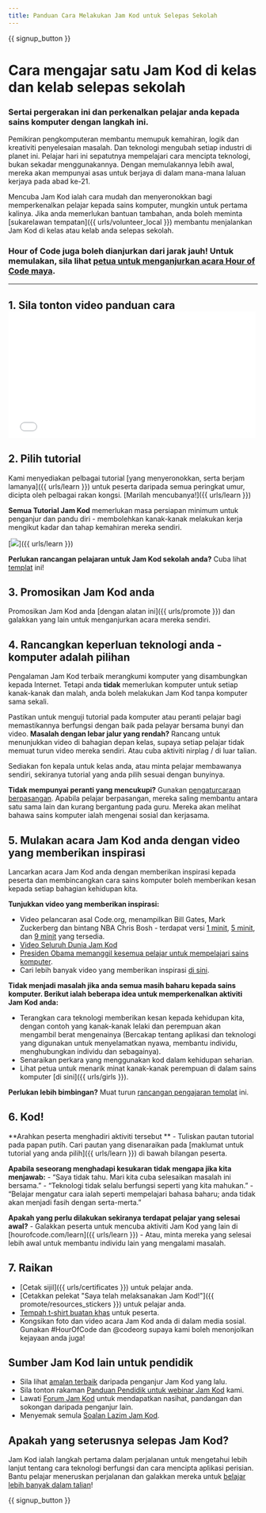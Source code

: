 ```yaml
---
title: Panduan Cara Melakukan Jam Kod untuk Selepas Sekolah
---
```


{{ signup_button }}

# Cara mengajar satu Jam Kod di kelas dan kelab selepas sekolah

### Sertai pergerakan ini dan perkenalkan pelajar anda kepada sains komputer dengan langkah ini.

Pemikiran pengkomputeran membantu memupuk kemahiran, logik dan kreativiti penyelesaian masalah. Dan teknologi mengubah setiap industri di planet ini. Pelajar hari ini sepatutnya mempelajari cara mencipta teknologi, bukan sekadar menggunakannya. Dengan memulakannya lebih awal, mereka akan mempunyai asas untuk berjaya di dalam mana-mana laluan kerjaya pada abad ke-21.

Mencuba Jam Kod ialah cara mudah dan menyeronokkan bagi memperkenalkan pelajar kepada sains komputer, mungkin untuk pertama kalinya. Jika anda memerlukan bantuan tambahan, anda boleh meminta [sukarelawan tempatan]({{ urls/volunteer_local }}) membantu menjalankan Jam Kod di kelas atau kelab anda selepas sekolah.

### Hour of Code juga boleh dianjurkan dari jarak jauh! Untuk memulakan, sila lihat [petua untuk menganjurkan acara Hour of Code maya](https://hourofcode.com/us/how-to/virtual).

* * *

## 1. Sila tonton video panduan cara <iframe width="500" height="255" src="//www.youtube.com/embed/SrnvvWDm73k" frameborder="0" allowfullscreen></iframe> 

## 2. Pilih tutorial

Kami menyediakan pelbagai tutorial [yang menyeronokkan, serta berjam lamanya]({{ urls/learn }}) untuk peserta daripada semua peringkat umur, dicipta oleh pelbagai rakan kongsi. [Marilah mencubanya!]({{ urls/learn }})

**Semua Tutorial Jam Kod** memerlukan masa persiapan minimum untuk penganjur dan pandu diri - membolehkan kanak-kanak melakukan kerja mengikut kadar dan tahap kemahiran mereka sendiri.

[![](/images/fit-700/tutorials.png)]({{ urls/learn }})

**Perlukan rancangan pelajaran untuk Jam Kod sekolah anda?** Cuba lihat [templat](/files/AfterschoolEducatorLessonPlanOutline.docx) ini!

## 3. Promosikan Jam Kod anda

Promosikan Jam Kod anda [dengan alatan ini]({{ urls/promote }}) dan galakkan yang lain untuk menganjurkan acara mereka sendiri.

## 4. Rancangkan keperluan teknologi anda - komputer adalah pilihan

Pengalaman Jam Kod terbaik merangkumi komputer yang disambungkan kepada Internet. Tetapi anda **tidak** memerlukan komputer untuk setiap kanak-kanak dan malah, anda boleh melakukan Jam Kod tanpa komputer sama sekali.

Pastikan untuk menguji tutorial pada komputer atau peranti pelajar bagi memastikannya berfungsi dengan baik pada pelayar bersama bunyi dan video. **Masalah dengan lebar jalur yang rendah?** Rancang untuk menunjukkan video di bahagian depan kelas, supaya setiap pelajar tidak memuat turun video mereka sendiri. Atau cuba aktiviti nirplag / di luar talian.

Sediakan fon kepala untuk kelas anda, atau minta pelajar membawanya sendiri, sekiranya tutorial yang anda pilih sesuai dengan bunyinya.

**Tidak mempunyai peranti yang mencukupi?** Gunakan [pengaturcaraan berpasangan](https://www.youtube.com/watch?v=vgkahOzFH2Q). Apabila pelajar berpasangan, mereka saling membantu antara satu sama lain dan kurang bergantung pada guru. Mereka akan melihat bahawa sains komputer ialah mengenai sosial dan kerjasama.

## 5. Mulakan acara Jam Kod anda dengan video yang memberikan inspirasi

Lancarkan acara Jam Kod anda dengan memberikan inspirasi kepada peserta dan membincangkan cara sains komputer boleh memberikan kesan kepada setiap bahagian kehidupan kita.

**Tunjukkan video yang memberikan inspirasi:**

- Video pelancaran asal Code.org, menampilkan Bill Gates, Mark Zuckerberg dan bintang NBA Chris Bosh - terdapat versi [1 minit](https://www.youtube.com/watch?v=qYZF6oIZtfc), [5 minit](https://www.youtube.com/watch?v=nKIu9yen5nc), dan [9 minit](https://www.youtube.com/watch?v=dU1xS07N-FA) yang tersedia.
- [Video Seluruh Dunia Jam Kod](https://www.youtube.com/watch?v=KsOIlDT145A)
- [Presiden Obama memanggil kesemua pelajar untuk mempelajari sains komputer](https://www.youtube.com/watch?v=6XvmhE1J9PY).
- Cari lebih banyak video yang memberikan inspirasi [di sini](https://www.youtube.com/playlist?list=PLzdnOPI1iJNfpD8i4Sx7U0y2MccnrNZuP).

**Tidak menjadi masalah jika anda semua masih baharu kepada sains komputer. Berikut ialah beberapa idea untuk memperkenalkan aktiviti Jam Kod anda:**

- Terangkan cara teknologi memberikan kesan kepada kehidupan kita, dengan contoh yang kanak-kanak lelaki dan perempuan akan mengambil berat mengenainya (Bercakap tentang aplikasi dan teknologi yang digunakan untuk menyelamatkan nyawa, membantu individu, menghubungkan individu dan sebagainya).
- Senaraikan perkara yang menggunakan kod dalam kehidupan seharian.
- Lihat petua untuk menarik minat kanak-kanak perempuan di dalam sains komputer [di sini]({{ urls/girls }}).

**Perlukan lebih bimbingan?** Muat turun [rancangan pengajaran templat](/files/AfterschoolEducatorLessonPlanOutline.docx) ini.

## 6. Kod!

**Arahkan peserta menghadiri aktiviti tersebut ** - Tuliskan pautan tutorial pada papan putih. Cari pautan yang disenaraikan pada [maklumat untuk tutorial yang anda pilih]({{ urls/learn }}) di bawah bilangan peserta.

**Apabila seseorang menghadapi kesukaran tidak mengapa jika kita menjawab:** - “Saya tidak tahu. Mari kita cuba selesaikan masalah ini bersama.” - “Teknologi tidak selalu berfungsi seperti yang kita mahukan.” - “Belajar mengatur cara ialah seperti mempelajari bahasa baharu; anda tidak akan menjadi fasih dengan serta-merta.”

**Apakah yang perlu dilakukan sekiranya terdapat pelajar yang selesai awal?** - Galakkan peserta untuk mencuba aktiviti Jam Kod yang lain di [hourofcode.com/learn]({{ urls/learn }}) - Atau, minta mereka yang selesai lebih awal untuk membantu individu lain yang mengalami masalah.

## 7. Raikan

- [Cetak sijil]({{ urls/certificates }}) untuk pelajar anda.
- [Cetakkan pelekat "Saya telah melaksanakan Jam Kod!"]({{ promote/resources_stickers }}) untuk pelajar anda.
- [Tempah t-shirt buatan khas](http://blog.code.org/post/132608499493/hour-of-code-shirts-and-more) untuk peserta.
- Kongsikan foto dan video acara Jam Kod anda di dalam media sosial. Gunakan #HourOfCode dan @codeorg supaya kami boleh menonjolkan kejayaan anda juga!

## Sumber Jam Kod lain untuk pendidik

- Sila lihat [amalan terbaik](http://www.slideshare.net/TeachCode/hour-of-code-best-practices-for-successful-educators-51273466) daripada penganjur Jam Kod yang lalu.
- Sila tonton rakaman [Panduan Pendidik untuk webinar Jam Kod](https://youtu.be/EJeMeSW2-Mw) kami.
- Lawati [Forum Jam Kod](http://forum.code.org/c/plc/hour-of-code) untuk mendapatkan nasihat, pandangan dan sokongan daripada penganjur lain.
- Menyemak semula [Soalan Lazim Jam Kod](https://support.code.org/hc/en-us/categories/200147083-Hour-of-Code).

## Apakah yang seterusnya selepas Jam Kod?

Jam Kod ialah langkah pertama dalam perjalanan untuk mengetahui lebih lanjut tentang cara teknologi berfungsi dan cara mencipta aplikasi perisian. Bantu pelajar meneruskan perjalanan dan galakkan mereka untuk [belajar lebih banyak dalam talian](/beyond)!

{{ signup_button }}